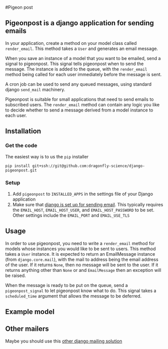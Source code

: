 #Pigeon post

## Pigeonpost is a django application for sending emails

In your application, create a method on your model class called
`render_email`. This method takes a `User` and generates
an email message. 

When you save an instance of a model that you want to be emailed,
send a signal to pigeonpost. This signal tells pigeonpost when
to send the message. The instance is added to the queue, with the
`render_email` method being called for each user immediately
before the message is sent.

A cron job can be used to send any queued messages, using
standard django `send_mail` machinery.

Pigeonpost is suitable for small applications that need to send
emails to subscribed users. The `render_email` method can contain
any logic you like to decide whether to send a message derived
from a model instance to each user.

## Installation

### Get the code

The easiest way is to us the `pip` installer

`pip install git+ssh://git@github.com:dragonfly-science/django-pigeonpost.git`


### Setup

1. Add `pigeonpost` to `INSTALLED_APPS` in the settings file of your Django application
2. Make sure that [django is set up for sending email](https://docs.djangoproject.com/en/dev/topics/email/). This typically requires the `EMAIL_HOST`, `EMAIL_HOST_USER`, and `EMAIL_HOST_PASSWORD` to be set. Other settings include the `EMAIL_PORT` and `EMAIL_USE_TLS`


## Usage

In order to use pigeonpost, you need to write a `render_email` method for
models whose instances you would like to be sent to users. This method takes
a `User` instance. It is expected to return an EmailMessage instance (from `django.core.mail`),
with the mail to address being the email address of the user. If it returns `None`, then no
message will be sent to the user. If it returns anything other than `None` or and `EmailMessage`
then an exception will be raised.


When the message is ready to be put on the queue, send a `pigeonpost_signal` to
let pigeonpost know what to do. This signal takes a `scheduled_time` argument
that allows the message to be deferred.

## Example model


## Other mailers

Maybe you should use this [other django mailing solution](https://github.com/jtauber/django-mailer/blob/master/mailer/engine.py)




